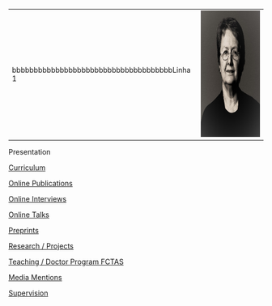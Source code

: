 
|          |          |
|----------|----------|
| bbbbbbbbbbbbbbbbbbbbbbbbbbbbbbbbbbbbbLinha 1  | <img src="./images/OPombo_Nancy.jpg" alt="Olga Pombo" width="250" height="250">  |


  
  Presentation

  [Curriculum](curriculum.md)

  [Online Publications](online_publications.md)

  [Online Interviews](onlineinterviews.md)

  [Online Talks](onlinetalks.md)

  [Preprints](preprints.md)

  [Research / Projects](/research/projects.md)

  [Teaching / Doctor Program FCTAS](teaching_doctoral_program.md)

  [Media Mentions](media_mentions.md)

  [Supervision](supervision.md)

